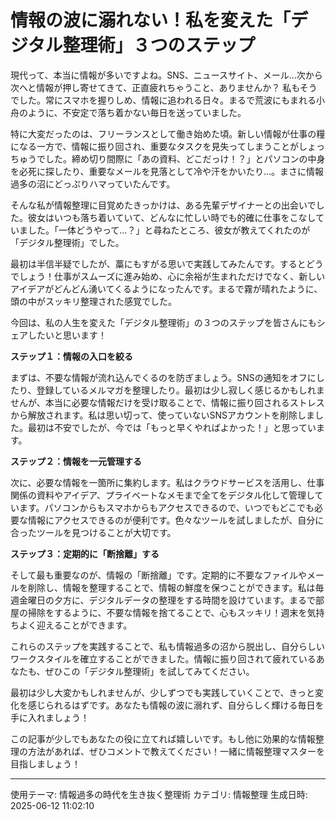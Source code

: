# 情報の波に溺れない！私を変えた「デジタル整理術」３つのステップ

現代って、本当に情報が多いですよね。SNS、ニュースサイト、メール…次から次へと情報が押し寄せてきて、正直疲れちゃうこと、ありませんか？  私もそうでした。常にスマホを握りしめ、情報に追われる日々。まるで荒波にもまれる小舟のように、不安定で落ち着かない毎日を送っていました。

特に大変だったのは、フリーランスとして働き始めた頃。新しい情報が仕事の糧になる一方で、情報に振り回され、重要なタスクを見失ってしまうことがしょっちゅうでした。締め切り間際に「あの資料、どこだっけ！？」とパソコンの中身を必死に探したり、重要なメールを見落として冷や汗をかいたり…。まさに情報過多の沼にどっぷりハマっていたんです。

そんな私が情報整理に目覚めたきっかけは、ある先輩デザイナーとの出会いでした。彼女はいつも落ち着いていて、どんなに忙しい時でも的確に仕事をこなしていました。「一体どうやって…？」と尋ねたところ、彼女が教えてくれたのが「デジタル整理術」でした。

最初は半信半疑でしたが、藁にもすがる思いで実践してみたんです。するとどうでしょう！仕事がスムーズに進み始め、心に余裕が生まれただけでなく、新しいアイデアがどんどん湧いてくるようになったんです。まるで霧が晴れたように、頭の中がスッキリ整理された感覚でした。

今回は、私の人生を変えた「デジタル整理術」の３つのステップを皆さんにもシェアしたいと思います！

**ステップ１：情報の入口を絞る**

まずは、不要な情報が流れ込んでくるのを防ぎましょう。SNSの通知をオフにしたり、登録しているメルマガを整理したり。最初は少し寂しく感じるかもしれませんが、本当に必要な情報だけを受け取ることで、情報に振り回されるストレスから解放されます。私は思い切って、使っていないSNSアカウントを削除しました。最初は不安でしたが、今では「もっと早くやればよかった！」と思っています。

**ステップ２：情報を一元管理する**

次に、必要な情報を一箇所に集約します。私はクラウドサービスを活用し、仕事関係の資料やアイデア、プライベートなメモまで全てをデジタル化して管理しています。パソコンからもスマホからもアクセスできるので、いつでもどこでも必要な情報にアクセスできるのが便利です。色々なツールを試しましたが、自分に合ったツールを見つけることが大切です。

**ステップ３：定期的に「断捨離」する**

そして最も重要なのが、情報の「断捨離」です。定期的に不要なファイルやメールを削除し、情報を整理することで、情報の鮮度を保つことができます。私は毎週金曜日の夕方に、デジタルデータの整理をする時間を設けています。まるで部屋の掃除をするように、不要な情報を捨てることで、心もスッキリ！週末を気持ちよく迎えることができます。

これらのステップを実践することで、私も情報過多の沼から脱出し、自分らしいワークスタイルを確立することができました。情報に振り回されて疲れているあなたも、ぜひこの「デジタル整理術」を試してみてください。

最初は少し大変かもしれませんが、少しずつでも実践していくことで、きっと変化を感じられるはずです。あなたも情報の波に溺れず、自分らしく輝ける毎日を手に入れましょう！

この記事が少しでもあなたの役に立てれば嬉しいです。もし他に効果的な情報整理の方法があれば、ぜひコメントで教えてください！一緒に情報整理マスターを目指しましょう！


---
使用テーマ: 情報過多の時代を生き抜く整理術
カテゴリ: 情報整理
生成日時: 2025-06-12 11:02:10
